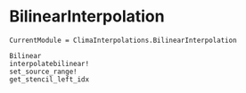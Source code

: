 # BilinearInterpolation

```@meta
CurrentModule = ClimaInterpolations.BilinearInterpolation
```

```@docs
Bilinear
interpolatebilinear!
set_source_range!
get_stencil_left_idx
```
